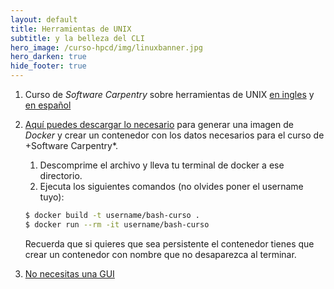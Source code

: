 ```yaml
---
layout: default
title: Herramientas de UNIX
subtitle: y la belleza del CLI
hero_image: /curso-hpcd/img/linuxbanner.jpg
hero_darken: true
hide_footer: true
---
```


1. Curso de *Software Carpentry* sobre herramientas de UNIX [en ingles](http://swcarpentry.github.io/shell-novice/) y [en español](https://swcarpentry.github.io/shell-novice-es/)

2. [Aquí puedes descargar lo necesario]() para generar una imagen de *Docker* y crear un contenedor con los datos necesarios para el curso de +Software Carpentry*.
   1. Descomprime el archivo y lleva tu terminal de docker a ese directorio.
   2. Ejecuta los siguientes comandos (no olvides poner el username tuyo):
   
    ```bash
    $ docker build -t username/bash-curso .
    $ docker run --rm -it username/bash-curso
    ```

    Recuerda que si quieres que sea persistente el contenedor tienes que crear un contenedor con nombre que no desaparezca al terminar.

3. [No necesitas una GUI](https://github.com/you-dont-need/You-Dont-Need-GUI)
